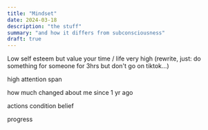 ```yaml
---
title: "Mindset"
date: 2024-03-18
description: "the stuff"
summary: "and how it differs from subconsciousness"
draft: true
---
```


Low self esteem but value your time / life very high (rewrite, just: do something for someone for 3hrs but don't go on tiktok...)

high attention span

how much changed about me since 1 yr ago

actions condition belief

progress